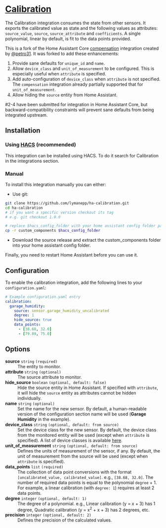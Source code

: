 # [Calibration](https://github.com/lymanepp/ha-calibration)

The Calibration integration consumes the state from other sensors. It exports the calibrated value as state and the following values as attributes: `source_value`, `source`, `source_attribute` and `coefficients`.  A single polynomial, linear by default, is fit to the data points provided.

This is a fork of the Home Assistant Core [compensation](https://www.home-assistant.io/integrations/compensation/) integration created by [@petro31](https://github.com/petro31). It was forked to add these enhancements:
1. Provide sane defaults for `unique_id` and `name`.
2. Allow `device_class` and `unit_of_measurement` to be configured. This is especially useful when `attribute` is specified.
3. Add auto-configuration of `device_class` when `attribute` is not specified. The `compensation` integration already partially supported that for `unit_of_measurement`.
4. Allow hiding the `source` entity from Home Assistant.

#2-4 have been submitted for integration in Home Assistant Core, but backward-compatibility constraints will prevent sane defaults from being integrated upstream.

## Installation

### Using [HACS](https://hacs.xyz/) (recommended)

This integration can be installed using HACS. To do it search for Calibration in the integrations section.

### Manual

To install this integration manually you can either:

* Use git:

```sh
git clone https://github.com/lymanepp/ha-calibration.git
cd ha-calibration
# if you want a specific version checkout its tag
# e.g. git checkout 1.0.0

# replace $hacs_config_folder with your home assistant config folder path
cp -r custom_components $hacs_config_folder
```

* Download the source release and extract the custom_components folder into your home assistant config folder.

Finally, you need to restart Home Assistant before you can use it.

## Configuration

To enable the calibration integration, add the following lines to your `configuration.yaml`:

```yaml
# Example configuration.yaml entry
calibration:
  garage_humidity:
    source: sensor.garage_humidity_uncalibrated
    degree: 1
    hide_source: true
    data_points:
      - [38.68, 32.0]
      - [79.89, 75.0]
```

## Options

<dl>
  <dt><strong>source</strong> <code>string</code> <code>(required)</code></dt>
  <dd>The entity to monitor.</dd>

  <dt><strong>attribute</strong> <code>string</code> <code>(optional)</code></dt>
  <dd>The source attribute to monitor.</dd>

  <dt><strong>hide_source</strong> <code>boolean</code> <code>(optional, default: false)</code></dt>
  <dd>Hide the source entity in Home Assistant. If specified with <code>attribute</code>, it will hide the <code>source</code> entity as attributes cannot be hidden individually.</dd>

  <dt><strong>name</strong> <code>string</code> <code>(optional)</code></dt>
  <dd>Set the name for the new sensor. By default, a human-readable version of the configuration section name will be used (<strong>Garage Humidity</strong> in the example).</dd>

  <dt><strong>device_class</strong> <code>string</code> <code>(optional, default: from source)</code></dt>
  <dd>Set the device class for the new sensor. By default, the device class from the monitored entity will be used (except when <code>attribute</code> is specified). A list of device classes is available <a href="https://www.home-assistant.io/integrations/sensor">here</a>.</dd>

  <dt><strong>unit_of_measurement</strong> <code>string</code> <code>(optional, default: from source)</code></dt>
  <dd>Defines the units of measurement of the sensor, if any. By default, the unit of measurement from the source will be used (except when <code>attribute</code> is specified).</dd>

  <dt><strong>data_points</strong> <code>list</code> <code>(required)</code></dt>
  <dd>The collection of data point conversions with the format <code>[uncalibrated_value, calibrated_value]</code>.  e.g., <code>[38.68, 32.0]</code>. The number of required data points is equal to the polynomial <code>degree</code> + 1. For example, a linear calibration (with <code>degree: 1</code>) requires at least 2 data points.</dd>

  <dt><strong>degree</strong> <code>integer</code> <code>(optional, default: 1)</code></dt>
  <dd>The degree of a polynomial. e.g., Linear calibration (y = x + 3) has 1 degree, Quadratic calibration (y = x<sup>2</sup> + x + 3) has 2 degrees, etc.</dd>

  <dt><strong>precision</strong> <code>integer</code> <code>(optional, default: 2)</code></dt>
  <dd>Defines the precision of the calculated values.</dd>
</dl>

